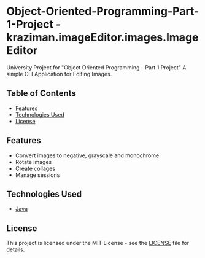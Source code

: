 # Object-Oriented-Programming-Part-1-Project - kraziman.imageEditor.images.Image Editor
University Project for "Object Oriented Programming - Part 1 Project"
A simple CLI Application for Editing Images.

## Table of Contents

- [Features](#features)
- [Technologies Used](#technologies-used)
- [License](#license)

## Features

- Convert images to negative, grayscale and monochrome
- Rotate images
- Create collages
- Manage sessions

## Technologies Used

- [Java](https://www.oracle.com/java/)

## License

This project is licensed under the MIT License - see the [LICENSE](LICENSE) file for details.
